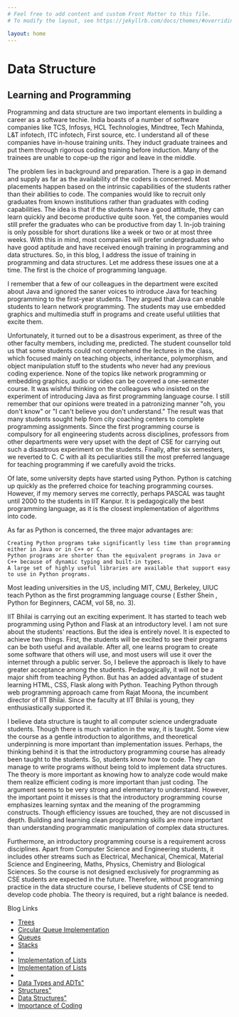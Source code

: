 ```yaml
---
# Feel free to add content and custom Front Matter to this file.
# To modify the layout, see https://jekyllrb.com/docs/themes/#overriding-theme-defaults

layout: home
---
```


# Data Structure
## Learning and Programming
Programming and data structure are two important elements in building a career as a software techie. India boasts of a number of software companies like TCS, Infosys, HCL Technologies, Mindtree, Tech Mahinda, L&T infotech, ITC infotech, First source, etc. I understand all of these companies have in-house training units. They induct graduate trainees and put them through rigorous coding training before induction. Many of the trainees are unable to cope-up the rigor and leave in the middle.

The problem lies in background and preparation. There is a gap in demand and supply as far as the availability of the coders is concerned. Most placements happen based on the intrinsic capabilities of the students rather than their abilities to code. The companies would like to recruit only graduates from known institutions rather than graduates with coding capabilities. The idea is that if the students have a good attitude, they can learn quickly and become productive quite soon. Yet, the companies would still prefer the graduates who can be productive from day 1. In-job training is only possible for short durations like a week or two or at most three weeks. With this in mind, most companies will prefer undergraduates who have good aptitude and have received enough training in programming and data structures. So, in this blog, I address the issue of training in programming and data structures. Let me address these issues one at a time. The first is the choice of programming language.

I remember that a few of our colleagues in the department were excited about Java and ignored the saner voices to introduce Java for teaching programming to the first-year students. They argued that Java can enable students to learn network programming. The students may use embedded graphics and multimedia stuff in programs and create useful utilities that excite them.

Unfortunately, it turned out to be a disastrous experiment, as three of the other faculty members, including me, predicted. The student counsellor told us that some students could not comprehend the lectures in the class, which focused mainly on teaching objects, inheritance, polymorphism, and object manipulation stuff to the students who never had any previous coding experience. None of the topics like network programming or embedding graphics, audio or video can be covered a one-semester course. It was wishful thinking on the colleagues who insisted on the experiment of introducing Java as first programming language course. I still remember that our opinions were treated in a patronizing manner "oh, you don't know" or "I can't believe you don't understand." The result was that many students sought help from city coaching centers to complete programming assignments. Since the first programming course is compulsory for all engineering students across disciplines, professors from other departments were very upset with the dept of CSE for carrying out such a disastrous experiment on the students. Finally, after six semesters, we reverted to C. C with all its peculiarities still the most preferred language for teaching programming if we carefully avoid the tricks.

Of late, some university depts have started using Python. Python is catching up quickly as the preferred choice for teaching programming courses. However, if my memory serves me correctly, perhaps PASCAL was taught until 2000 to the students in IIT Kanpur. It is pedagogically the best programming language, as it is the closest implementation of algorithms into code.

As far as Python is concerned, the three major advantages are:

    Creating Python programs take significantly less time than programming either in Java or in C++ or C.
    Python programs are shorter than the equivalent programs in Java or C++ because of dynamic typing and built-in types.
    A large set of highly useful libraries are available that support easy to use in Python programs.

Most leading universities in the US, including MIT, CMU, Berkeley, UIUC teach Python as the first programming language course ( Esther Shein , Python for Beginners, CACM, vol 58, no. 3).

IIT Bhilai is carrying out an exciting experiment. It has started to teach web programming using Python and Flask at an introductory level. I am not sure about the students' reactions. But the idea is entirely novel. It is expected to achieve two things. First, the students will be excited to see their programs can be both useful and available. After all, one learns program to create some software that others will use, and most users will use it over the internet through a public server. So, I believe the approach is likely to have greater acceptance among the students. Pedagogically, it will not be a major shift from teaching Python. But has an added advantage of student learning HTML, CSS, Flask along with Python. Teaching Python through web programming approach came from Rajat Moona, the incumbent director of IIT Bhilai. Since the faculty at IIT Bhilai is young, they enthusiastically supported it.

I believe data structure is taught to all computer science undergraduate students. Though there is much variation in the way, it is taught. Some view the course as a gentle introduction to algorithms, and theoretical underpinning is more important than implementation issues. Perhaps, the thinking behind it is that the introductory programming course has already been taught to the students. So, students know how to code. They can manage to write programs without being told to implement data structures. The theory is more important as knowing how to analyze code would make them realize efficient coding is more important than just coding. The argument seems to be very strong and elementary to understand. However, the important point it misses is that the introductory programming course emphasizes learning syntax and the meaning of the programming constructs. Though efficiency issues are touched, they are not discussed in depth. Building and learning clean programming skills are more important than understanding programmatic manipulation of complex data structures.

Furthermore, an introductory programming course is a requirement across disciplines. Apart from Computer Science and Engineering students, it includes other streams such as Electrical, Mechanical, Chemical, Material Science and Engineering, Maths, Physics, Chemistry and Biological Sciences. So the course is not designed exclusively for programming as CSE students are expected in the future. Therefore, without programming practice in the data structure course, I believe students of CSE tend to develop code phobia. The theory is required, but a right balance is needed.

Blog Links

<ul> 
    <li><a href="https://vikramshilla.blogspot.com/2021/12/trees.html">Trees</li>

<li><a href="https://vikramshilla.blogspot.com/2021/12/circular-queue-implementation-in-C.html">Circular Queue Implementation</li>

 <li><a href="https://vikramshilla.blogspot.com/2021/12/queues.html">Queues</a></li>

<li><a href="https://vikramshilla.blogspot.com/2021/12/the-creation-of-stack-is-simple.html">Stacks</a></li>

<li><a href="https://vikramshilla.blogspot.com/2021/11/importance-of-stacks.html "Stacks as ADTs</a></li>
<li><a href="https://vikramshilla.blogspot.com/2021/11/implementation-of-list-operations-in-c.html">Implementation of Lists</a></li>

<li><a href="https://vikramshilla.blogspot.com/2021/11/implementation-of-list-operations-in-c.html">Implementation of Lists</a></li>
<li><a href="https://vikramshilla.blogspot.com/2021/11/abstract-concept-of-list.html> "Lists as ADTs</a></li>

<li><a href="https://vikramshilla.blogspot.com/2021/11/data-types-and-adts.html">Data Types and ADTs"

<li><a href="https://vikramshilla.blogspot.com/2021/11/meaning-of-structure.html">Structures"
<li><a href="https://vikramshilla.blogspot.com/2021/11/data-structures.html">Data Structures"
<li><a href="https://vikramshilla.blogspot.com/2021/11/why-coding-and-learning-data-structure.html">Importance of Coding</a></li>
</ul>




